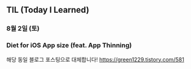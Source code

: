 ## TIL (Today I Learned)

### 8월 2일 (토)    
### Diet for iOS App size (feat. App Thinning)
해당 동일 블로그 포스팅으로 대체합니다!
https://green1229.tistory.com/581       
